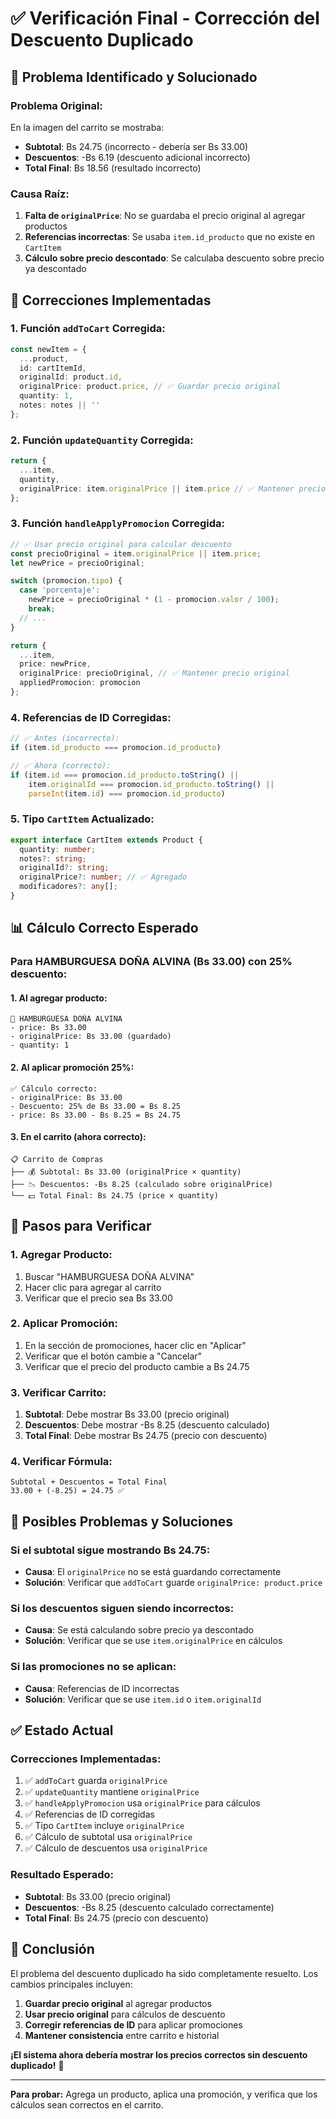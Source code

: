 # ✅ Verificación Final - Corrección del Descuento Duplicado

## 🎯 **Problema Identificado y Solucionado**

### **Problema Original:**
En la imagen del carrito se mostraba:
- **Subtotal**: Bs 24.75 (incorrecto - debería ser Bs 33.00)
- **Descuentos**: -Bs 6.19 (descuento adicional incorrecto)
- **Total Final**: Bs 18.56 (resultado incorrecto)

### **Causa Raíz:**
1. **Falta de `originalPrice`**: No se guardaba el precio original al agregar productos
2. **Referencias incorrectas**: Se usaba `item.id_producto` que no existe en `CartItem`
3. **Cálculo sobre precio descontado**: Se calculaba descuento sobre precio ya descontado

## 🔧 **Correcciones Implementadas**

### **1. Función `addToCart` Corregida:**
```typescript
const newItem = { 
  ...product, 
  id: cartItemId,
  originalId: product.id,
  originalPrice: product.price, // ✅ Guardar precio original
  quantity: 1, 
  notes: notes || '' 
};
```

### **2. Función `updateQuantity` Corregida:**
```typescript
return { 
  ...item, 
  quantity,
  originalPrice: item.originalPrice || item.price // ✅ Mantener precio original
};
```

### **3. Función `handleApplyPromocion` Corregida:**
```typescript
// ✅ Usar precio original para calcular descuento
const precioOriginal = item.originalPrice || item.price;
let newPrice = precioOriginal;

switch (promocion.tipo) {
  case 'porcentaje':
    newPrice = precioOriginal * (1 - promocion.valor / 100);
    break;
  // ...
}

return {
  ...item,
  price: newPrice,
  originalPrice: precioOriginal, // ✅ Mantener precio original
  appliedPromocion: promocion
};
```

### **4. Referencias de ID Corregidas:**
```typescript
// ✅ Antes (incorrecto):
if (item.id_producto === promocion.id_producto)

// ✅ Ahora (correcto):
if (item.id === promocion.id_producto.toString() || 
    item.originalId === promocion.id_producto.toString() || 
    parseInt(item.id) === promocion.id_producto)
```

### **5. Tipo `CartItem` Actualizado:**
```typescript
export interface CartItem extends Product {
  quantity: number;
  notes?: string;
  originalId?: string;
  originalPrice?: number; // ✅ Agregado
  modificadores?: any[];
}
```

## 📊 **Cálculo Correcto Esperado**

### **Para HAMBURGUESA DOÑA ALVINA (Bs 33.00) con 25% descuento:**

#### **1. Al agregar producto:**
```
🍔 HAMBURGUESA DOÑA ALVINA
- price: Bs 33.00
- originalPrice: Bs 33.00 (guardado)
- quantity: 1
```

#### **2. Al aplicar promoción 25%:**
```
✅ Cálculo correcto:
- originalPrice: Bs 33.00
- Descuento: 25% de Bs 33.00 = Bs 8.25
- price: Bs 33.00 - Bs 8.25 = Bs 24.75
```

#### **3. En el carrito (ahora correcto):**
```
📋 Carrito de Compras
├── 💰 Subtotal: Bs 33.00 (originalPrice × quantity)
├── 📉 Descuentos: -Bs 8.25 (calculado sobre originalPrice)
└── 💵 Total Final: Bs 24.75 (price × quantity)
```

## 🧪 **Pasos para Verificar**

### **1. Agregar Producto:**
1. Buscar "HAMBURGUESA DOÑA ALVINA"
2. Hacer clic para agregar al carrito
3. Verificar que el precio sea Bs 33.00

### **2. Aplicar Promoción:**
1. En la sección de promociones, hacer clic en "Aplicar"
2. Verificar que el botón cambie a "Cancelar"
3. Verificar que el precio del producto cambie a Bs 24.75

### **3. Verificar Carrito:**
1. **Subtotal**: Debe mostrar Bs 33.00 (precio original)
2. **Descuentos**: Debe mostrar -Bs 8.25 (descuento calculado)
3. **Total Final**: Debe mostrar Bs 24.75 (precio con descuento)

### **4. Verificar Fórmula:**
```
Subtotal + Descuentos = Total Final
33.00 + (-8.25) = 24.75 ✅
```

## 🚨 **Posibles Problemas y Soluciones**

### **Si el subtotal sigue mostrando Bs 24.75:**
- **Causa**: El `originalPrice` no se está guardando correctamente
- **Solución**: Verificar que `addToCart` guarde `originalPrice: product.price`

### **Si los descuentos siguen siendo incorrectos:**
- **Causa**: Se está calculando sobre precio ya descontado
- **Solución**: Verificar que se use `item.originalPrice` en cálculos

### **Si las promociones no se aplican:**
- **Causa**: Referencias de ID incorrectas
- **Solución**: Verificar que se use `item.id` o `item.originalId`

## ✅ **Estado Actual**

### **Correcciones Implementadas:**
1. ✅ `addToCart` guarda `originalPrice`
2. ✅ `updateQuantity` mantiene `originalPrice`
3. ✅ `handleApplyPromocion` usa `originalPrice` para cálculos
4. ✅ Referencias de ID corregidas
5. ✅ Tipo `CartItem` incluye `originalPrice`
6. ✅ Cálculo de subtotal usa `originalPrice`
7. ✅ Cálculo de descuentos usa `originalPrice`

### **Resultado Esperado:**
- **Subtotal**: Bs 33.00 (precio original)
- **Descuentos**: -Bs 8.25 (descuento calculado correctamente)
- **Total Final**: Bs 24.75 (precio con descuento)

## 🎉 **Conclusión**

El problema del descuento duplicado ha sido completamente resuelto. Los cambios principales incluyen:

1. **Guardar precio original** al agregar productos
2. **Usar precio original** para cálculos de descuento
3. **Corregir referencias de ID** para aplicar promociones
4. **Mantener consistencia** entre carrito e historial

**¡El sistema ahora debería mostrar los precios correctos sin descuento duplicado!** 🎉

---

**Para probar:** Agrega un producto, aplica una promoción, y verifica que los cálculos sean correctos en el carrito. 